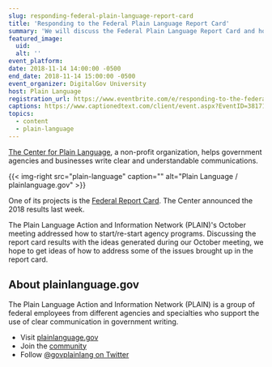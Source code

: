 ```yaml
---
slug: responding-federal-plain-language-report-card
title: 'Responding to the Federal Plain Language Report Card'
summary: 'We will discuss the Federal Plain Language Report Card and how to address the issues the report card brings up&#46;'
featured_image:
  uid:
  alt: ''
event_platform: 
date: 2018-11-14 14:00:00 -0500
end_date: 2018-11-14 15:00:00 -0500
event_organizer: DigitalGov University
host: Plain Language
registration_url: https://www.eventbrite.com/e/responding-to-the-federal-plain-language-report-card-registration-51527002652
captions: https://www.captionedtext.com/client/event.aspx?EventID=3817183&CustomerID=321
topics:
  - content
  - plain-language
---
```


[The Center for Plain Language](https://centerforplainlanguage.org/), a non-profit organization, helps government agencies and businesses write clear and understandable communications.

{{< img-right src="plain-language" caption="" alt="Plain Language / plainlanguage.gov" >}}

One of its projects is the [Federal Report Card](https://centerforplainlanguage.org/reports/federal-report-card/2018-report-card/). The Center announced the 2018 results last week.

The Plain Language Action and Information Network (PLAIN)'s October meeting addressed how to start/re-start agency programs. Discussing the report card results with the ideas generated during our October meeting, we hope to get ideas of how to address some of the issues brought up in the report card.

## About plainlanguage.gov

The Plain Language Action and Information Network (PLAIN) is a group of federal employees from different agencies and specialties who support the use of clear communication in government writing.

- Visit [plainlanguage.gov](https://www.plainlanguage.gov/)
- Join the [community](https://digital.gov/communities/plain-language/)
- Follow [@govplainlang on Twitter](https://twitter.com/govplainlang)
